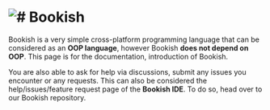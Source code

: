 # <img src="https://media.discordapp.net/attachments/916226674071339010/1033365399485562950/Bookish.png?width=30&height=30" alt="#"> Bookish
Bookish is a very simple cross-platform programming language that can be considered as an **OOP language**, however Bookish **does not depend on OOP**. This page is for the documentation, introduction of Bookish.

You are also able to ask for help via discussions, submit any issues you encounter or any requests. This can also be considered the help/issues/feature request page of the **Bookish IDE**.
To do so, head over to our Bookish repository.
